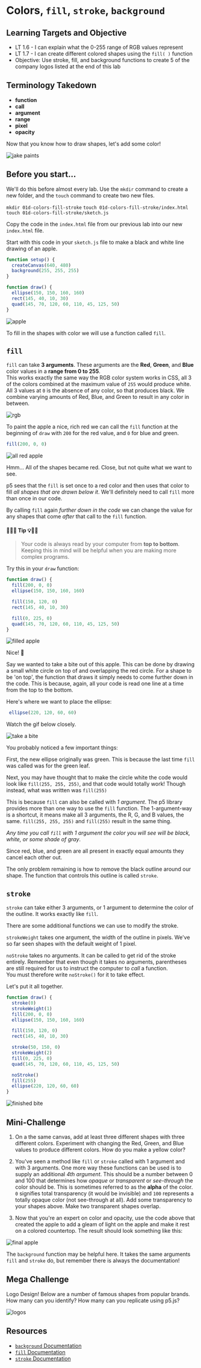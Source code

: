 # Colors, `fill`, `stroke`, `background`

## Learning Targets and Objective
- LT 1.6 - I can explain what the 0-255 range of RGB values represent
- LT 1.7 - I can create different colored shapes using the `fill( )` function
- Objective: Use stroke, fill, and background functions to create 5 of the company logos listed at the end of this lab

## Terminology Takedown
- **function**
- **call**
- **argument**
- **range**
- **pixel**
- **opacity**

Now that you know how to draw shapes, let's add some color!

![jake paints](https://s3.amazonaws.com/upperline/curriculum-assets/p5js/jake.gif)

## Before you start...

We'll do this before almost every lab. Use the `mkdir` command to create a new folder, and the `touch` command to create two new files.

`mkdir 01d-colors-fill-stroke`
`touch 01d-colors-fill-stroke/index.html`
`touch 01d-colors-fill-stroke/sketch.js`

Copy the code in the `index.html` file from our previous lab into our new `index.html` file.

Start with this code in your `sketch.js` file to make a black and white line drawing of an apple.

```javascript
function setup() {
  createCanvas(640, 480)
  background(255, 255, 255)
}

function draw() {
  ellipse(150, 150, 160, 160)
  rect(145, 40, 10, 30)
  quad(145, 70, 120, 60, 110, 45, 125, 50)
}
```

![apple](https://s3.amazonaws.com/upperline/curriculum-assets/p5js/blankApple.png)

To fill in the shapes with color we will use a function called `fill`.

## `fill`

`fill` can take **3 arguments**. These arguments are the **Red**, **Green**, and **Blue** color values in a **range from 0 to 255**.  
This works exactly the same way the RGB color system works in CSS, all 3 of the colors combined at the maximum value of `255` would produce white. 
All 3 values at `0` is the absence of any color, so that produces black. We combine varying amounts of Red, Blue, and Green to result in any color in between.

![rgb](https://s3.amazonaws.com/upperline/curriculum-assets/p5js/rgb.gif)

To paint the apple a nice, rich red we can call the `fill` function at the beginning of `draw` with `200` for the red value, and `0` for blue and green.

```javascript
fill(200, 0, 0)
```
![all red apple](https://s3.amazonaws.com/upperline/curriculum-assets/p5js/all-red-apple.gif)

Hmm... All of the shapes became red. Close, but not quite what we want to see.

p5 sees that the `fill` is set once to a red color and then uses that color to fill *all shapes that are drawn below it*. 
We'll definitely need to call `fill` more than once in our code.

By calling `fill` again *further down in the code* we can change the value for any shapes that come *after* that call to the `fill` function.

#### 🔔🔑💡 Tip 💡🔑🔔
> Your code is always read by your computer from **top to bottom**. Keeping this in mind will be helpful when you are making more complex programs.

Try this in your `draw` function:

```javascript
function draw() {
  fill(200, 0, 0)
  ellipse(150, 150, 160, 160)

  fill(150, 120, 0)
  rect(145, 40, 10, 30)

  fill(0, 225, 0)
  quad(145, 70, 120, 60, 110, 45, 125, 50)
}
```
![filled apple](https://s3.amazonaws.com/upperline/curriculum-assets/p5js/filled-apple.png)

Nice! 🍎

Say we wanted to take a bite out of this apple.  This can be done by drawing a small white circle on top of and overlapping the red circle. 
For a shape to be 'on top', the function that draws it simply needs to come further down in the code. 
This is because, again, all your code is read one line at a time from the top to the bottom.

Here's where we want to place the ellipse:

```javascript
 ellipse(220, 120, 60, 60)
```

Watch the gif below closely.

![take a bite](https://s3.amazonaws.com/upperline/curriculum-assets/p5js/apple-bite.gif)

You probably noticed a few important things:

First, the new ellipse originally was green. This is because the last time `fill` was called was for the green leaf.

Next, you may have thought that to make the circle white the code would look like `fill(255, 255, 255)`, and that code would totally work! 
Though instead, what was written was `fill(255)`

This is because `fill` can also be called with *1 argument*. The p5 library provides more than one way to use the `fill` function. 
The 1-argument-way is a shortcut, it means make all 3 arguments, the R, G, and B values, the same. `fill(255, 255, 255)` and `fill(255)` result in the same thing. 

*Any time you call `fill` with 1 argument the color you will see will be black, white, or some shade of gray*. 

Since red, blue, and green are all present in exactly equal amounts they cancel each other out.

The only problem remaining is how to remove the black outline around our shape. The function that controls this outline is called `stroke`.

## `stroke`

`stroke` can take either 3 arguments, or 1 argument to determine the color of the outline. It works exactly like `fill`.  

There are some additional functions we can use to modify the stroke.

`strokeWeight` takes one argument, the width of the outline in pixels. We've so far seen shapes with the default weight of 1 pixel.

`noStroke` takes no arguments. It can be called to get rid of the stroke entirely. 
Remember that even though it takes no arguments, parentheses are still required for us to instruct the computer to *call* a function.  
You must therefore write `noStroke()` for it to take effect.

Let's put it all together.

```javascript
function draw() {
  stroke(0)
  strokeWeight(1)
  fill(200, 0, 0)
  ellipse(150, 150, 160, 160)

  fill(150, 120, 0)
  rect(145, 40, 10, 30)

  stroke(50, 150, 0)
  strokeWeight(2)
  fill(0, 225, 0)
  quad(145, 70, 120, 60, 110, 45, 125, 50)

  noStroke()
  fill(255)
  ellipse(220, 120, 60, 60)
}
```

![finished bite](https://s3.amazonaws.com/upperline/curriculum-assets/p5js/apple-bite-stroke.png)

## Mini-Challenge

 1. On a the same canvas, add at least three different shapes with three different colors.  Experiment with changing the Red, Green, and Blue values to produce different colors.  How do you make a yellow color?

 2. You've seen a method like `fill` or `stroke` called with 1 argument and with 3 arguments. One more way these functions can be used is to supply an additional *4th argument*. This should be a number between 0 and 100 that determines how *opaque* or *transparent* or *see-through* the color should be. This is sometimes referred to as the **alpha** of the color. `0` signifies total transparency (it would be invisible) and `100` represents a totally opaque color (not see-through at all).  Add some transparency to your shapes above. Make two transparent shapes overlap.

 3. Now that you're an expert on color and opacity, use the code above that created the apple to add a gleam of light on the apple and make it rest on a colored countertop. The result should look something like this:

 ![final apple](https://s3.amazonaws.com/upperline/curriculum-assets/p5js/finished-apple.png)

 The `background` function may be helpful here. It takes the same arguments `fill` and `stroke` do, but remember there is always the documentation!
 
## Mega Challenge

Logo Design! Below are a number of famous shapes from popular brands. How many can you identify? How many can you replicate using p5.js?

![logos](http://conversations.marketing-partners.com/wp-content/uploads/2013/04/famous_shapes.jpg)


## Resources

- [`background` Documentation](https://p5js.org/reference/#/p5/background)
- [`fill` Documentation](https://p5js.org/reference/#/p5/fill)
- [`stroke` Documentation](https://p5js.org/reference/#/p5/color)
